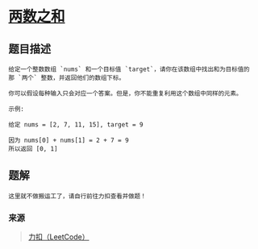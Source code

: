 # [两数之和](https://leetcode-cn.com/problems/two-sum/)

## 题目描述
    给定一个整数数组 `nums` 和一个目标值 `target`，请你在该数组中找出和为目标值的那 `两个` 整数，并返回他们的数组下标。

    你可以假设每种输入只会对应一个答案。但是，你不能重复利用这个数组中同样的元素。

    示例:

    给定 nums = [2, 7, 11, 15], target = 9

    因为 nums[0] + nums[1] = 2 + 7 = 9
    所以返回 [0, 1]

## 题解
    这里就不做搬运工了，请自行前往力扣查看并做题！

### 来源
> [力扣（LeetCode）](https://leetcode-cn.com/problems/two-sum)